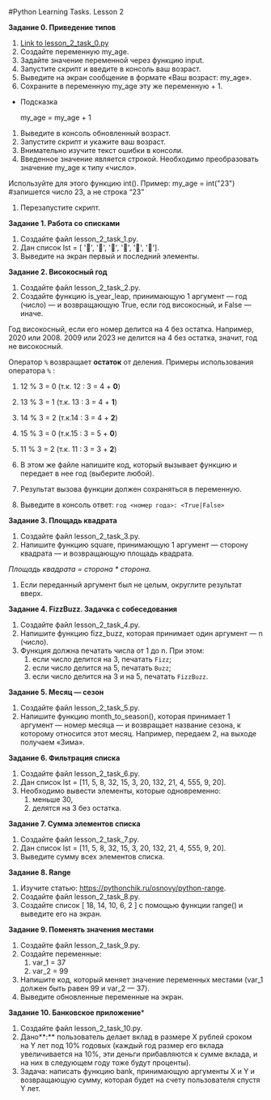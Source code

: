 #Python Learning Tasks. Lesson 2

**Задание 0. Приведение типов**

1. [Link to lesson_2_task_0.py](https://github.com/mboldacova/SkyPro-Lesson-2/blob/main/lesson_2_task_0.py)
2. Создайте переменную my_age.
3. Задайте значение переменной через функцию input.
4. Запустите скрипт и введите в консоль ваш возраст.
5. Выведите на экран сообщение в формате «Ваш возраст: my_age».
6. Сохраните в переменную my_age эту же переменную + 1.
- Подсказка
    
    my_age = my_age + 1
    
1. Выведите в консоль обновленный возраст.
2. Запустите скрипт и укажите ваш возраст.
3. Внимательно изучите текст ошибки в консоли.
4. Введенное значение является строкой. Необходимо преобразовать значение my_age к типу «число».

Используйте для этого функцию int().
Пример: my_age = int("23") #запишется число 23, а не строка “23”

1. Перезапустите скрипт.

**Задание 1. Работа со списками**

1. Создайте файл lesson_2_task_1.py.
2. Дан список lst = [ '🍇', '🍑', '🍐', '🍊', '🍌', '🍎'].
3. Выведите на экран первый и последний элементы.

**Задание 2. Високосный год**

1. Создайте файл lesson_2_task_2.py.
2. Создайте функцию is_year_leap, принимающую 1 аргумент — год (число) — и возвращающую True, если год високосный, и False — иначе.

Год високосный, если его номер делится на 4 без остатка. 
Например, 2020 или 2008. 2009 или 2023 не делится на 4 без остатка, значит, год не високосный.

Оператор `%` возвращает **остаток** от деления.
Примеры использования оператора `%` : 

1. 12 % 3 = 0 (т.к. 12 : 3 = 4 + **0**)
2. 13 % 3 = 1 (т.к. 13 : 3 = 4 + **1**)
3. 14 % 3 = 2 (т.к.14 : 3 = 4 + **2**)
4. 15 % 3 = 0 (т.к.15 : 3 = 5 + **0**)
5. 11 % 3 = 2 (т.к. 11 : 3 = 3 + **2**)

3. В этом же файле напишите код, который вызывает функцию и передает в нее год (выберите любой).

1. Результат вызова функции должен сохраняться в переменную.
2. Выведите в консоль ответ: `год <номер года>: <True|False>`

**Задание 3. Площадь квадрата**

1. Создайте файл lesson_2_task_3.py.
2. Напишите функцию square, принимающую 1 аргумент — сторону квадрата — и возвращающую площадь квадрата. 

*Площадь квадрата = сторона * сторона.*

1. Если переданный аргумент был не целым, округлите результат вверх.

**Задание 4. FizzBuzz. Задачка с собеседования**

1. Создайте файл lesson_2_task_4.py.
2. Напишите функцию fizz_buzz, которая принимает один аргумент — n (число).
3. Функция должна печатать числа от 1 до n. При этом:
    1. если число делится на 3, печатать `Fizz`;
    2. если число делится на 5, печатать `Buzz`;
    3. если число делится на 3 и на 5, печатать `FizzBuzz`.

**Задание 5. Месяц — сезон**

1. Создайте файл lesson_2_task_5.py.
2. Напишите функцию month_to_season(), которая принимает 1 аргумент — номер месяца — и возвращает название сезона, к которому относится этот месяц.
Например, передаем 2, на выходе получаем «Зима».

**Задание 6. Фильтрация списка**

1. Создайте файл lesson_2_task_6.py.
2. Дан список lst = [11, 5, 8, 32, 15, 3, 20, 132, 21, 4, 555, 9, 20].
3. Необходимо вывести элементы, которые одновременно:
    1. меньше 30,
    2. делятся на 3 без остатка.

**Задание 7.  Сумма элементов списка**

1. Создайте файл lesson_2_task_7.py.
2. Дан список lst = [11, 5, 8, 32, 15, 3, 20, 132, 21, 4, 555, 9, 20].
3. Выведите сумму всех элементов списка.

**Задание 8. Range**

1. Изучите статью: https://pythonchik.ru/osnovy/python-range.
2. Создайте файл lesson_2_task_8.py.
3. Создайте список [ 18, 14, 10, 6, 2 ] с помощью функции range() и выведите его на экран.

**Задание 9. Поменять значения местами**

1. Создайте файл lesson_2_task_9.py.
2. Создайте переменные:
    1. var_1 = 37
    2. var_2 = 99
3. Напишите код, который меняет значение переменных местами (var_1 должен быть равен 99 и var_2 — 37).
4. Выведите обновленные переменные на экран.

**Задание 10. Банковское приложение***

1. Создайте файл lesson_2_task_10.py.
2. Дано**:** пользователь делает вклад в размере Х рублей сроком на Y лет под 10% годовых (каждый год размер его вклада увеличивается на 10%, эти деньги прибавляются к сумме вклада, и на них в следующем году тоже будут проценты).
3. Задача: написать функцию bank, принимающую аргументы X и Y и возвращающую сумму, которая будет на счету пользователя спустя Y лет.
